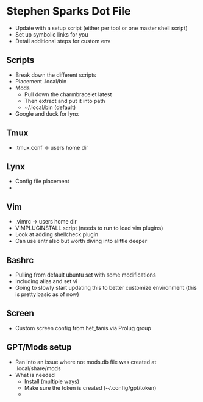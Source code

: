# Stephen Sparks Dot File 

* Update with a setup script (either per tool or one master shell script)
* Set up symbolic links for you
* Detail additional steps for custom env
<!-- Make sure to put in some work and document the process to add the specific tools -->
<!-- document exact steps in order to better fill this out and install anywhere testing on different distro -->
<!-- Don't just reply on the set up scripts you have -->
<!-- Git settings and install as well (more personal use) -->

## Scripts 

* Break down the different scripts 
* Placement .local/bin
* Mods 
    * Pull down the charmbracelet latest 
    * Then extract and put it into path 
    * ~/.local/bin (default)
* Google and duck for lynx 

## Tmux 

* .tmux.conf -> users home dir 

## Lynx 

* Config file placement 
* 

## Vim

* .vimrc -> users home dir 
* VIMPLUGINSTALL script (needs to run to load vim plugins)
* Look at adding shellcheck plugin 
* Can use entr also but worth diving into alittle deeper

## Bashrc 

* Pulling from default ubuntu set with some modifications 
* Including alias and set vi
* Going to slowly start updating this to better customize environment (this is pretty basic as of now)

## Screen 

* Custom screen config from het_tanis via Prolug group

## GPT/Mods setup 

* Ran into an issue where not mods.db file was created at .local/share/mods 
* What is needed 
    * Install (multiple ways)
    * Make sure the token is created (~/.config/gpt/token)
    * 
